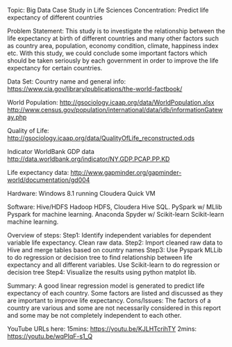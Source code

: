 Topic: Big Data Case Study in Life Sciences
Concentration: Predict life expectancy of different countries

Problem Statement: This study is to investigate the relationship between the life expectancy at birth of different countries and many other factors such as country area, population, economy condition, climate, happiness index etc. With this study, we could conclude some important factors which should be taken seriously by each government in order to improve the life expectancy for certain countries. 

Data Set: 
Country name and general info: 
https://www.cia.gov/library/publications/the-world-factbook/ 

World Population: 
http://gsociology.icaap.org/data/WorldPopulation.xlsx 
http://www.census.gov/population/international/data/idb/informationGateway.php

Quality of Life:
http://gsociology.icaap.org/data/QualityOfLife_reconstructed.ods 

Indicator WorldBank GDP data
http://data.worldbank.org/indicator/NY.GDP.PCAP.PP.KD 

Life expectancy data:
http://www.gapminder.org/gapminder-world/documentation/gd004 

Hardware:
Windows 8.1 running Cloudera Quick VM

Software:
Hive/HDFS	Hadoop HDFS, Cloudera Hive SQL. 
PySpark w/ MLlib	Pyspark for machine learning. 
Anaconda Spyder w/ Scikit-learn	Scikit-learn machine learning. 

Overview of steps:
Step1: Identify independent variables for dependent variable life expectancy. Clean raw data. 
Step2: Import cleaned raw data to Hive and merge tables based on country names
Step3: Use Pyspark MLLib to do regression or decision tree to find relationship between life expectancy and all different variables. Use Scikit-learn to do regression or decision tree 
Step4: Visualize the results using python matplot lib.   

Summary: A good linear regression model is generated to predict life expectancy of each country. Some factors are listed and discussed as they are important to improve life expectancy. 
Cons/Issues: The factors of a country are various and some are not necessarily considered in this report and some may be not completely independent to each other. 

YouTube URLs here:
15mins: https://youtu.be/KJLHTcrihTY 
2mins: https://youtu.be/wqPIqF-s1_Q 
